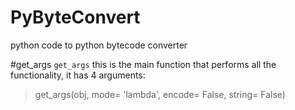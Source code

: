 # PyByteConvert
python code to python bytecode converter 

#get_args
`get_args` this is the main function that performs all the functionality, it has 4 arguments:
> get_args(obj, mode= 'lambda', encode= False, string= False)
